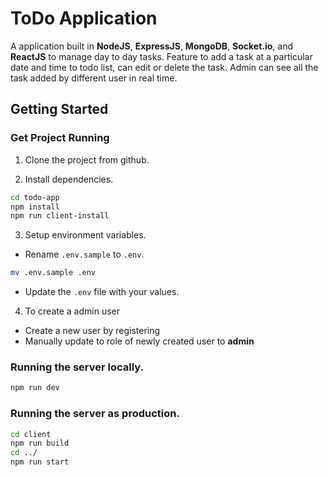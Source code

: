 # ToDo Application

A application built in **NodeJS**, **ExpressJS**, **MongoDB**, **Socket.io**, and **ReactJS** to manage day to day tasks. Feature to add a task at a particular date and time to todo list, can edit or delete the task. 
Admin can see all the task added by different user in real time.


## Getting Started

### Get Project Running
1. Clone the project from github.

2. Install dependencies.
```bash
cd todo-app
npm install
npm run client-install
```
3. Setup environment variables. 
- Rename `.env.sample` to `.env`.

 ```bash
mv .env.sample .env
```
- Update the `.env` file with your values.

4. To create a admin user
- Create a new user by registering
- Manually update to role of newly created user to **admin**

### Running the server locally.
```bash
npm run dev
```
### Running the server as production.
```bash
cd client
npm run build
cd ../
npm run start
```
